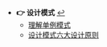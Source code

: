 * **👉 设计模式** [↩](/README)
  * [理解单例模式](docs/设计模式/单例模式.md)
  * [设计模式六大设计原则](docs/设计模式/设计模式六大设计原则.md)
 